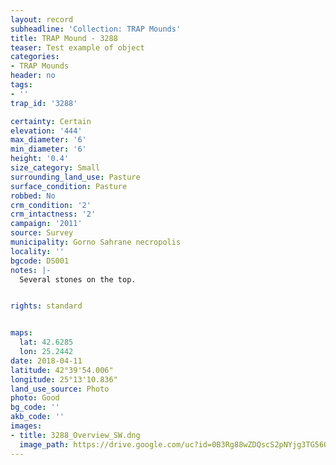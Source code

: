 ```yaml
---
layout: record
subheadline: 'Collection: TRAP Mounds'
title: TRAP Mound - 3288
teaser: Test example of object
categories:
- TRAP Mounds
header: no
tags:
- ''
trap_id: '3288'

certainty: Certain
elevation: '444'
max_diameter: '6'
min_diameter: '6'
height: '0.4'
size_category: Small
surrounding_land_use: Pasture
surface_condition: Pasture
robbed: No
crm_condition: '2'
crm_intactness: '2'
campaign: '2011'
source: Survey
municipality: Gorno Sahrane necropolis
locality: ''
bgcode: DS001
notes: |-
  Several stones on the top.


rights: standard


maps:
  lat: 42.6285
  lon: 25.2442
date: 2018-04-11
latitude: 42°39'54.006"
longitude: 25°13'10.836"
land_use_source: Photo
photo: Good
bg_code: ''
akb_code: ''
images:
- title: 3288_Overview_SW.dng
  image_path: https://drive.google.com/uc?id=0B3Rg88wZDQscS2pNYjg3TG56OU0
---
```

